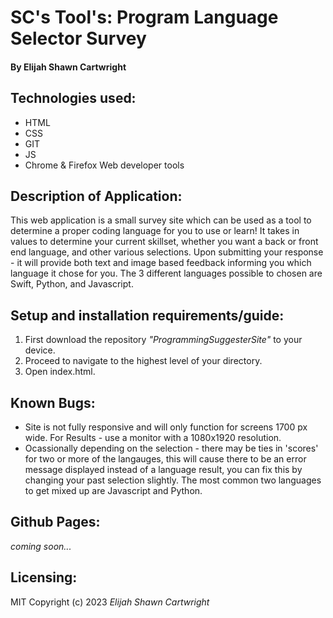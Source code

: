 # SC's Tool's: Program Language Selector Survey

#### By Elijah Shawn Cartwright
## Technologies used:
* HTML
* CSS
* GIT
* JS
* Chrome & Firefox Web developer tools

## Description of Application:
This web application is a small survey site which can be used as a tool to determine a proper coding language for you to use or learn! It takes in values to determine your current skillset, whether you want a back or front end language, and other various selections. Upon submitting your response - it will provide both text and image based feedback informing you which language it chose for you. The 3 different languages possible to chosen are Swift, Python, and Javascript.

## Setup and installation requirements/guide:
1. First download the repository _"ProgrammingSuggesterSite"_ to your device.
2. Proceed to navigate to the highest level of your directory.
3. Open index.html.

## Known Bugs:
* Site is not fully responsive and will only function for screens 1700 px wide. For Results - use a monitor with a 1080x1920 resolution.
* Ocassionally depending on the selection - there may be ties in 'scores' for two or more of the langauges, this will cause there to be an error message displayed instead of a language result, you can fix this by changing your past selection slightly. The most common two languages to get mixed up are Javascript and Python.

## Github Pages:
_coming soon..._

## Licensing:
MIT
Copyright (c) 2023 _Elijah Shawn Cartwright_